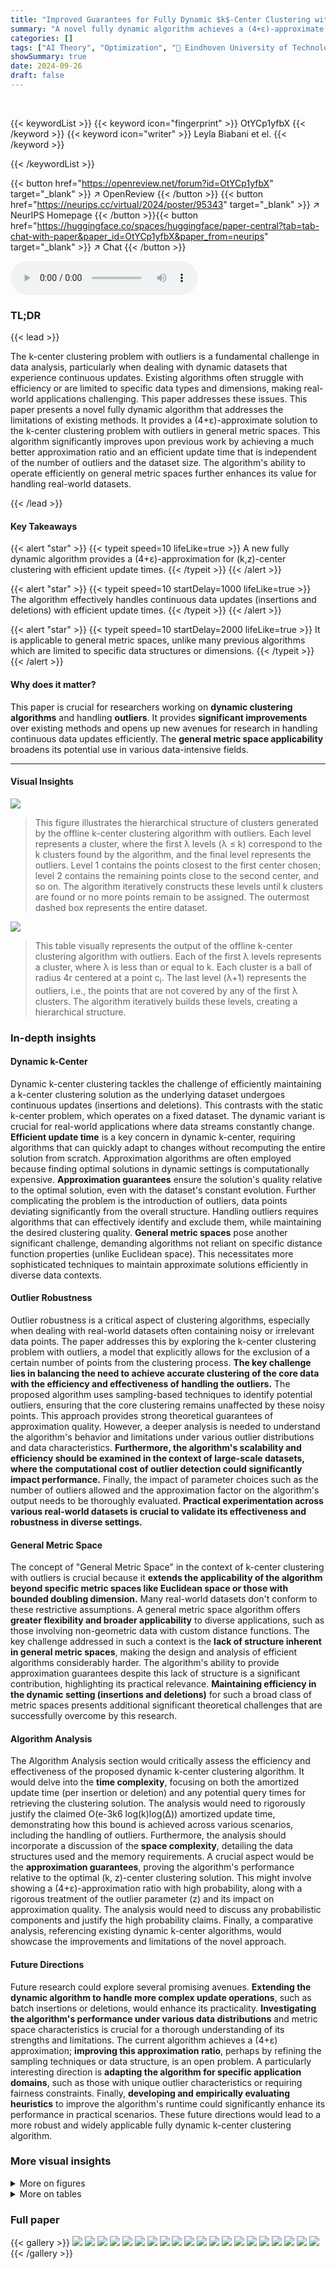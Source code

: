```yaml
---
title: "Improved Guarantees for Fully Dynamic $k$-Center Clustering with Outliers in General Metric Spaces"
summary: "A novel fully dynamic algorithm achieves a (4+ε)-approximate solution for the k-center clustering problem with outliers in general metric spaces, boasting an efficient update time."
categories: []
tags: ["AI Theory", "Optimization", "🏢 Eindhoven University of Technology",]
showSummary: true
date: 2024-09-26
draft: false
---
```


<br>

{{< keywordList >}}
{{< keyword icon="fingerprint" >}} OtYCp1yfbX {{< /keyword >}}
{{< keyword icon="writer" >}} Leyla Biabani et el. {{< /keyword >}}
 
{{< /keywordList >}}

{{< button href="https://openreview.net/forum?id=OtYCp1yfbX" target="_blank" >}}
↗ OpenReview
{{< /button >}}
{{< button href="https://neurips.cc/virtual/2024/poster/95343" target="_blank" >}}
↗ NeurIPS Homepage
{{< /button >}}{{< button href="https://huggingface.co/spaces/huggingface/paper-central?tab=tab-chat-with-paper&paper_id=OtYCp1yfbX&paper_from=neurips" target="_blank" >}}
↗ Chat
{{< /button >}}



<audio controls>
    <source src="https://ai-paper-reviewer.com/OtYCp1yfbX/podcast.wav" type="audio/wav">
    Your browser does not support the audio element.
</audio>


### TL;DR


{{< lead >}}

The k-center clustering problem with outliers is a fundamental challenge in data analysis, particularly when dealing with dynamic datasets that experience continuous updates. Existing algorithms often struggle with efficiency or are limited to specific data types and dimensions, making real-world applications challenging. This paper addresses these issues. This paper presents a novel fully dynamic algorithm that addresses the limitations of existing methods. It provides a (4+ε)-approximate solution to the k-center clustering problem with outliers in general metric spaces.  This algorithm significantly improves upon previous work by achieving a much better approximation ratio and an efficient update time that is independent of the number of outliers and the dataset size.  The algorithm's ability to operate efficiently on general metric spaces further enhances its value for handling real-world datasets.

{{< /lead >}}


#### Key Takeaways

{{< alert "star" >}}
{{< typeit speed=10 lifeLike=true >}} A new fully dynamic algorithm provides a (4+ε)-approximation for (k,z)-center clustering with efficient update times. {{< /typeit >}}
{{< /alert >}}

{{< alert "star" >}}
{{< typeit speed=10 startDelay=1000 lifeLike=true >}} The algorithm effectively handles continuous data updates (insertions and deletions) with efficient update times. {{< /typeit >}}
{{< /alert >}}

{{< alert "star" >}}
{{< typeit speed=10 startDelay=2000 lifeLike=true >}} It is applicable to general metric spaces, unlike many previous algorithms which are limited to specific data structures or dimensions. {{< /typeit >}}
{{< /alert >}}

#### Why does it matter?
This paper is crucial for researchers working on **dynamic clustering algorithms** and handling **outliers**. It provides **significant improvements** over existing methods and opens up new avenues for research in handling continuous data updates efficiently. The **general metric space applicability** broadens its potential use in various data-intensive fields.

------
#### Visual Insights



![](https://ai-paper-reviewer.com/OtYCp1yfbX/figures_4_1.jpg)

> This figure illustrates the hierarchical structure of clusters generated by the offline k-center clustering algorithm with outliers.  Each level represents a cluster, where the first λ levels (λ ≤ k) correspond to the k clusters found by the algorithm, and the final level represents the outliers.  Level 1 contains the points closest to the first center chosen; level 2 contains the remaining points close to the second center, and so on. The algorithm iteratively constructs these levels until k clusters are found or no more points remain to be assigned.  The outermost dashed box represents the entire dataset.





![](https://ai-paper-reviewer.com/OtYCp1yfbX/tables_4_1.jpg)

> This table visually represents the output of the offline k-center clustering algorithm with outliers. Each of the first λ levels represents a cluster, where λ is less than or equal to k.  Each cluster is a ball of radius 4r centered at a point c<sub>i</sub>. The last level (λ+1) represents the outliers, i.e., the points that are not covered by any of the first λ clusters. The algorithm iteratively builds these levels, creating a hierarchical structure.





### In-depth insights


#### Dynamic k-Center
Dynamic k-center clustering tackles the challenge of efficiently maintaining a k-center clustering solution as the underlying dataset undergoes continuous updates (insertions and deletions).  This contrasts with the static k-center problem, which operates on a fixed dataset. The dynamic variant is crucial for real-world applications where data streams constantly change.  **Efficient update time** is a key concern in dynamic k-center, requiring algorithms that can quickly adapt to changes without recomputing the entire solution from scratch.  Approximation algorithms are often employed because finding optimal solutions in dynamic settings is computationally expensive.  **Approximation guarantees** ensure the solution's quality relative to the optimal solution, even with the dataset's constant evolution.  Further complicating the problem is the introduction of outliers, data points deviating significantly from the overall structure.  Handling outliers requires algorithms that can effectively identify and exclude them, while maintaining the desired clustering quality.  **General metric spaces** pose another significant challenge, demanding algorithms not reliant on specific distance function properties (unlike Euclidean space). This necessitates more sophisticated techniques to maintain approximate solutions efficiently in diverse data contexts.

#### Outlier Robustness
Outlier robustness is a critical aspect of clustering algorithms, especially when dealing with real-world datasets often containing noisy or irrelevant data points.  The paper addresses this by exploring the k-center clustering problem with outliers, a model that explicitly allows for the exclusion of a certain number of points from the clustering process.  **The key challenge lies in balancing the need to achieve accurate clustering of the core data with the efficiency and effectiveness of handling the outliers.**  The proposed algorithm uses sampling-based techniques to identify potential outliers, ensuring that the core clustering remains unaffected by these noisy points.  This approach provides strong theoretical guarantees of approximation quality.  However, a deeper analysis is needed to understand the algorithm's behavior and limitations under various outlier distributions and data characteristics. **Furthermore, the algorithm's scalability and efficiency should be examined in the context of large-scale datasets, where the computational cost of outlier detection could significantly impact performance.**  Finally, the impact of parameter choices such as the number of outliers allowed and the approximation factor on the algorithm's output needs to be thoroughly evaluated.  **Practical experimentation across various real-world datasets is crucial to validate its effectiveness and robustness in diverse settings.**

#### General Metric Space
The concept of "General Metric Space" in the context of k-center clustering with outliers is crucial because it **extends the applicability of the algorithm beyond specific metric spaces like Euclidean space or those with bounded doubling dimension.**  Many real-world datasets don't conform to these restrictive assumptions.  A general metric space algorithm offers **greater flexibility and broader applicability** to diverse applications, such as those involving non-geometric data with custom distance functions.  The key challenge addressed in such a context is the **lack of structure inherent in general metric spaces**, making the design and analysis of efficient algorithms considerably harder. The algorithm's ability to provide approximation guarantees despite this lack of structure is a significant contribution, highlighting its practical relevance.  **Maintaining efficiency in the dynamic setting (insertions and deletions)** for such a broad class of metric spaces presents additional significant theoretical challenges that are successfully overcome by this research.

#### Algorithm Analysis
The Algorithm Analysis section would critically assess the efficiency and effectiveness of the proposed dynamic k-center clustering algorithm.  It would delve into the **time complexity**, focusing on both the amortized update time (per insertion or deletion) and any potential query times for retrieving the clustering solution.  The analysis would need to rigorously justify the claimed O(e-3k6 log(k)log(Δ)) amortized update time, demonstrating how this bound is achieved across various scenarios, including the handling of outliers.  Furthermore, the analysis should incorporate a discussion of the **space complexity**, detailing the data structures used and the memory requirements.  A crucial aspect would be the **approximation guarantees**, proving the algorithm's performance relative to the optimal (k, z)-center clustering solution.  This might involve showing a (4+ε)-approximation ratio with high probability, along with a rigorous treatment of the outlier parameter (z) and its impact on approximation quality.  The analysis would need to discuss any probabilistic components and justify the high probability claims.  Finally, a comparative analysis, referencing existing dynamic k-center algorithms, would showcase the improvements and limitations of the novel approach.

#### Future Directions
Future research could explore several promising avenues.  **Extending the dynamic algorithm to handle more complex update operations**, such as batch insertions or deletions, would enhance its practicality.  **Investigating the algorithm's performance under various data distributions** and metric space characteristics is crucial for a thorough understanding of its strengths and limitations. The current algorithm achieves a (4+ε) approximation; **improving this approximation ratio**, perhaps by refining the sampling techniques or data structure, is an open problem.  A particularly interesting direction is **adapting the algorithm for specific application domains**, such as those with unique outlier characteristics or requiring fairness constraints. Finally, **developing and empirically evaluating heuristics** to improve the algorithm's runtime could significantly enhance its performance in practical scenarios.  These future directions would lead to a more robust and widely applicable fully dynamic k-center clustering algorithm.


### More visual insights

<details>
<summary>More on figures
</summary>


![](https://ai-paper-reviewer.com/OtYCp1yfbX/figures_7_1.jpg)

> This figure illustrates two cases in the charging argument used to prove the approximation guarantee of the algorithm. Case 1 shows the situation where the ball B(ci, 2r) intersects a remaining modified optimal ball, allowing for a simple charging scheme. Case 2 addresses the scenario where B(ci, 2r) does not intersect any of the remaining modified optimal balls, requiring a more intricate charging argument and the introduction of artificial outliers.


![](https://ai-paper-reviewer.com/OtYCp1yfbX/figures_15_1.jpg)

> This figure illustrates the hierarchical structure of the offline algorithm's output.  It shows how the algorithm creates a series of levels, each level representing a cluster obtained in an iteration. The first X levels represent the clusters found by the algorithm, while the last level (level λ+1) contains the remaining points that were not included in any cluster and are considered outliers. Each level uses a center and radius to define the cluster, and the clusters in higher levels only consider the points that remain after forming the clusters in lower levels. The process of iteratively constructing clusters and refining the sets of remaining points creates a hierarchical structure of levels reflecting the clustering result.


![](https://ai-paper-reviewer.com/OtYCp1yfbX/figures_21_1.jpg)

> This figure illustrates the proof of a 6-approximation for the discrete version of the k-center problem with outliers.  In the first part, before the deletion of the center cᵢ, cᵢ is used as the center of the cluster, and the cluster radius is 4r. After cᵢ is deleted, the second part shows that an arbitrary point p within a radius of 2r from the old center cᵢ can replace cᵢ as the new center. A cluster with p as its center and radius 6r can cover the same points that were originally covered by the cluster with center cᵢ and radius 4r.


</details>




<details>
<summary>More on tables
</summary>


![](https://ai-paper-reviewer.com/OtYCp1yfbX/tables_12_1.jpg)
> This table visually represents the output of the offline k-center clustering algorithm with outliers. It shows how the algorithm constructs at most k+1 levels. Each of the first k levels represents a cluster, while the last level (k+1) contains the outliers that are not covered by the k clusters.  Each level i contains a cluster Ci, built iteratively in the i-th iteration of the algorithm.  The algorithm stops either when k clusters have been created or when all points are clustered. The figure helps in understanding the hierarchical structure used in the fully dynamic algorithm.

![](https://ai-paper-reviewer.com/OtYCp1yfbX/tables_12_2.jpg)
> This procedure handles both insertion and deletion of points. For each radius r in R, it checks if the current operation is an insertion or deletion. If it's an insertion, it calls the INSERT procedure; otherwise, it calls the DELETE procedure. After updating the time, it checks for any postponed level constructions due to previous failures and triggers OFFLINECLUSTER if necessary.

</details>




### Full paper

{{< gallery >}}
<img src="https://ai-paper-reviewer.com/OtYCp1yfbX/1.png" class="grid-w50 md:grid-w33 xl:grid-w25" />
<img src="https://ai-paper-reviewer.com/OtYCp1yfbX/2.png" class="grid-w50 md:grid-w33 xl:grid-w25" />
<img src="https://ai-paper-reviewer.com/OtYCp1yfbX/3.png" class="grid-w50 md:grid-w33 xl:grid-w25" />
<img src="https://ai-paper-reviewer.com/OtYCp1yfbX/4.png" class="grid-w50 md:grid-w33 xl:grid-w25" />
<img src="https://ai-paper-reviewer.com/OtYCp1yfbX/5.png" class="grid-w50 md:grid-w33 xl:grid-w25" />
<img src="https://ai-paper-reviewer.com/OtYCp1yfbX/6.png" class="grid-w50 md:grid-w33 xl:grid-w25" />
<img src="https://ai-paper-reviewer.com/OtYCp1yfbX/7.png" class="grid-w50 md:grid-w33 xl:grid-w25" />
<img src="https://ai-paper-reviewer.com/OtYCp1yfbX/8.png" class="grid-w50 md:grid-w33 xl:grid-w25" />
<img src="https://ai-paper-reviewer.com/OtYCp1yfbX/9.png" class="grid-w50 md:grid-w33 xl:grid-w25" />
<img src="https://ai-paper-reviewer.com/OtYCp1yfbX/10.png" class="grid-w50 md:grid-w33 xl:grid-w25" />
<img src="https://ai-paper-reviewer.com/OtYCp1yfbX/11.png" class="grid-w50 md:grid-w33 xl:grid-w25" />
<img src="https://ai-paper-reviewer.com/OtYCp1yfbX/12.png" class="grid-w50 md:grid-w33 xl:grid-w25" />
<img src="https://ai-paper-reviewer.com/OtYCp1yfbX/13.png" class="grid-w50 md:grid-w33 xl:grid-w25" />
<img src="https://ai-paper-reviewer.com/OtYCp1yfbX/14.png" class="grid-w50 md:grid-w33 xl:grid-w25" />
<img src="https://ai-paper-reviewer.com/OtYCp1yfbX/15.png" class="grid-w50 md:grid-w33 xl:grid-w25" />
<img src="https://ai-paper-reviewer.com/OtYCp1yfbX/16.png" class="grid-w50 md:grid-w33 xl:grid-w25" />
<img src="https://ai-paper-reviewer.com/OtYCp1yfbX/17.png" class="grid-w50 md:grid-w33 xl:grid-w25" />
<img src="https://ai-paper-reviewer.com/OtYCp1yfbX/18.png" class="grid-w50 md:grid-w33 xl:grid-w25" />
<img src="https://ai-paper-reviewer.com/OtYCp1yfbX/19.png" class="grid-w50 md:grid-w33 xl:grid-w25" />
<img src="https://ai-paper-reviewer.com/OtYCp1yfbX/20.png" class="grid-w50 md:grid-w33 xl:grid-w25" />
{{< /gallery >}}